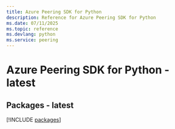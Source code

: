 ```yaml
---
title: Azure Peering SDK for Python
description: Reference for Azure Peering SDK for Python
ms.date: 07/11/2025
ms.topic: reference
ms.devlang: python
ms.service: peering
---
```

# Azure Peering SDK for Python - latest
## Packages - latest
[!INCLUDE [packages](peering-index.md)]